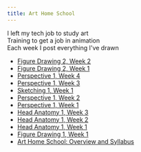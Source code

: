 ```yaml
---
title: Art Home School
---
```


I left my tech job to study art \
Training to get a job in animation \
Each week I post everything I've drawn

<div class='blog card-navigation'>

- <a href="/art-home-school/figure-drawing-2-week-2.html">Figure Drawing 2, Week 2</a>
- <a href="/art-home-school/figure-drawing-2-week-1.html">Figure Drawing 2, Week 1</a>
- <a href="/art-home-school/perspective-1-week-4.html">Perspective 1, Week 4</a>
- <a href="/art-home-school/perspective-1-week-3.html">Perspective 1, Week 3</a>
- <a href="/art-home-school/sketching-1-week-1.html">Sketching 1, Week 1</a>
- <a href="/art-home-school/perspective-1-week-2.html">Perspective 1, Week 2</a>
- <a href="/art-home-school/perspective-1-week-1.html">Perspective 1, Week 1</a>
- <a href="/art-home-school/head-anatomy-1-week-3.html">Head Anatomy 1, Week 3</a>
- <a href="/art-home-school/head-anatomy-1-week-2.html">Head Anatomy 1, Week 2</a>
- <a href="/art-home-school/head-anatomy-1-week-1.html">Head Anatomy 1, Week 1</a>
- <a href="/art-home-school/figure-drawing-1-week-1.html">Figure Drawing 1, Week 1</a>
- <a href="/blog/art-home-school.html">Art Home School: Overview and Syllabus</a>

